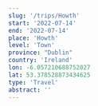 ```yaml
---
slug: '/trips/Howth'
start: '2022-07-14'
end: '2022-07-14'
place: 'Howth'
level: 'Town'
province: "Dublin"
country: 'Ireland'
lon: -6.057210688752027
lat: 53.378528873434625
type: 'Travel'
abstract: ''
---
```


